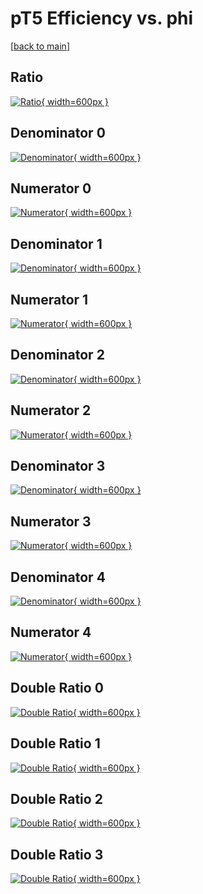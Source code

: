 # pT5 Efficiency vs. phi

[[back to main](./)]



## Ratio

[![Ratio](../mtv/var/pT5_vtr_321_0_eff_phi.png){ width=600px }](../mtv/var/pT5_vtr_321_0_eff_phi.pdf)

## Denominator 0

[![Denominator](../mtv/den/pT5_vtr_321_0_eff_phi_den0.png){ width=600px }](../mtv/den/pT5_vtr_321_0_eff_phi_den0.pdf)

## Numerator 0

[![Numerator](../mtv/num/pT5_vtr_321_0_eff_phi_num0.png){ width=600px }](../mtv/num/pT5_vtr_321_0_eff_phi_num0.pdf)

## Denominator 1

[![Denominator](../mtv/den/pT5_vtr_321_0_eff_phi_den1.png){ width=600px }](../mtv/den/pT5_vtr_321_0_eff_phi_den1.pdf)

## Numerator 1

[![Numerator](../mtv/num/pT5_vtr_321_0_eff_phi_num1.png){ width=600px }](../mtv/num/pT5_vtr_321_0_eff_phi_num1.pdf)

## Denominator 2

[![Denominator](../mtv/den/pT5_vtr_321_0_eff_phi_den2.png){ width=600px }](../mtv/den/pT5_vtr_321_0_eff_phi_den2.pdf)

## Numerator 2

[![Numerator](../mtv/num/pT5_vtr_321_0_eff_phi_num2.png){ width=600px }](../mtv/num/pT5_vtr_321_0_eff_phi_num2.pdf)

## Denominator 3

[![Denominator](../mtv/den/pT5_vtr_321_0_eff_phi_den3.png){ width=600px }](../mtv/den/pT5_vtr_321_0_eff_phi_den3.pdf)

## Numerator 3

[![Numerator](../mtv/num/pT5_vtr_321_0_eff_phi_num3.png){ width=600px }](../mtv/num/pT5_vtr_321_0_eff_phi_num3.pdf)

## Denominator 4

[![Denominator](../mtv/den/pT5_vtr_321_0_eff_phi_den4.png){ width=600px }](../mtv/den/pT5_vtr_321_0_eff_phi_den4.pdf)

## Numerator 4

[![Numerator](../mtv/num/pT5_vtr_321_0_eff_phi_num4.png){ width=600px }](../mtv/num/pT5_vtr_321_0_eff_phi_num4.pdf)

## Double Ratio 0

[![Double Ratio](../mtv/ratio/pT5_vtr_321_0_eff_phi_ratio0.png){ width=600px }](../mtv/ratio/pT5_vtr_321_0_eff_phi_ratio0.pdf)

## Double Ratio 1

[![Double Ratio](../mtv/ratio/pT5_vtr_321_0_eff_phi_ratio1.png){ width=600px }](../mtv/ratio/pT5_vtr_321_0_eff_phi_ratio1.pdf)

## Double Ratio 2

[![Double Ratio](../mtv/ratio/pT5_vtr_321_0_eff_phi_ratio2.png){ width=600px }](../mtv/ratio/pT5_vtr_321_0_eff_phi_ratio2.pdf)

## Double Ratio 3

[![Double Ratio](../mtv/ratio/pT5_vtr_321_0_eff_phi_ratio3.png){ width=600px }](../mtv/ratio/pT5_vtr_321_0_eff_phi_ratio3.pdf)

